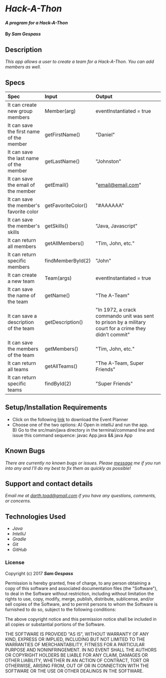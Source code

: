 # _Hack-A-Thon_

#### _A program for a Hack-A-Thon_

#### By _**Sam Gespass**_

## Description

_This app allows a user to create a team for a Hack-A-Thon. You can add members as well._

## Specs

| Spec | Input | Output |
| :-------------     | :------------- | :------------- |
| It can create new group members | Member(arg) | eventInstantiated = true |
| It can save the first name of the member | getFirstName() | "Daniel" |
| It can save the last name of the member | getLastName() | "Johnston" |
| It can save the email of the member | getEmail() | "email@email.com" |
| It can save the member's favorite color | getFavoriteColor() | "#AAAAAA" |
| It can save the member's skills | getSkills() | "Java, Javascript" |
| It can return all members | getAllMembers() | "Tim, John, etc." |
| It can return specific members | findMemberById(2) | "John" |
| It can create a new team | Team(args) | eventInstantiated = true |
| It can save the name of the team | getName() | "The A-Team" |
| It can save a description of the team | getDescription() | "In 1972, a crack commando unit was sent to prison by a military court for a crime they didn't commit" |
| It can save the members of the team | getMembers() | "Tim, John, etc." |
| It can return all teams | getAllTeams() | "The A-Team, Super Friends" |
| It can return specific teams | findById(2) | "Super Friends" |

## Setup/Installation Requirements

* Click on the following [link](https://github.com/darthtoad/event-planner) to download the Event Planner
* Choose one of the two options:
A) Open in intelliJ and run the app.  
B) Go to the src/main/java directory in the terminal/command line and issue this command sequence: javac App.java && java App



## Known Bugs

_There are currently no known bugs or issues. Please [message](mailto:darth.toad@gmail.com) me if you run into any and I'll do my best to fix them as quickly as possible!_

## Support and contact details

_Email me at [darth.toad@gmail.com](mailto:darth.toad@gmail.com) if you have any questions, comments, or concerns._

## Technologies Used

* _Java_
* _IntelliJ_
* _Gradle_
* _Git_
* _GitHub_

### License

Copyright (c) 2017 ****_Sam Gespass_****

Permission is hereby granted, free of charge, to any person obtaining a copy of this software and associated documentation files (the "Software"), to deal in the Software without restriction, including without limitation the rights to use, copy, modify, merge, publish, distribute, sublicense, and/or sell copies of the Software, and to permit persons to whom the Software is furnished to do so, subject to the following conditions:

The above copyright notice and this permission notice shall be included in all copies or substantial portions of the Software.

THE SOFTWARE IS PROVIDED "AS IS", WITHOUT WARRANTY OF ANY KIND, EXPRESS OR IMPLIED, INCLUDING BUT NOT LIMITED TO THE WARRANTIES OF MERCHANTABILITY, FITNESS FOR A PARTICULAR PURPOSE AND NONINFRINGEMENT. IN NO EVENT SHALL THE AUTHORS OR COPYRIGHT HOLDERS BE LIABLE FOR ANY CLAIM, DAMAGES OR OTHER LIABILITY, WHETHER IN AN ACTION OF CONTRACT, TORT OR OTHERWISE, ARISING FROM, OUT OF OR IN CONNECTION WITH THE SOFTWARE OR THE USE OR OTHER DEALINGS IN THE SOFTWARE.
